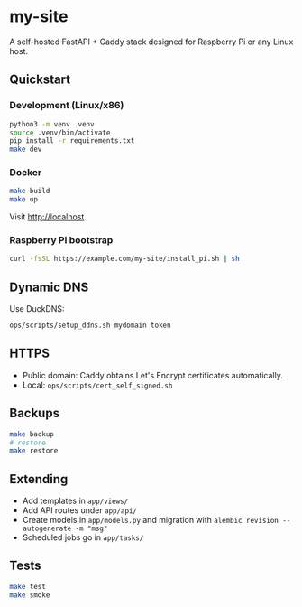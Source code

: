 # my-site

A self-hosted FastAPI + Caddy stack designed for Raspberry Pi or any Linux host.

## Quickstart

### Development (Linux/x86)

```sh
python3 -m venv .venv
source .venv/bin/activate
pip install -r requirements.txt
make dev
```

### Docker

```sh
make build
make up
```

Visit <http://localhost>.

### Raspberry Pi bootstrap

```sh
curl -fsSL https://example.com/my-site/install_pi.sh | sh
```

## Dynamic DNS

Use DuckDNS:

```sh
ops/scripts/setup_ddns.sh mydomain token
```

## HTTPS

- Public domain: Caddy obtains Let's Encrypt certificates automatically.
- Local: `ops/scripts/cert_self_signed.sh`

## Backups

```sh
make backup
# restore
make restore
```

## Extending

- Add templates in `app/views/`
- Add API routes under `app/api/`
- Create models in `app/models.py` and migration with `alembic revision --autogenerate -m "msg"`
- Scheduled jobs go in `app/tasks/`

## Tests

```sh
make test
make smoke
```
